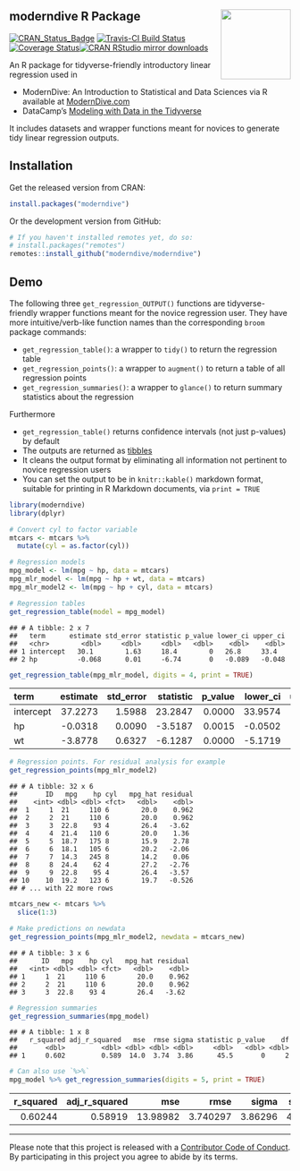 
## moderndive R Package <img src="https://github.com/moderndive/moderndive/blob/master/images/hex_blue_text.png?raw=true" align="right" width=125 />

[![CRAN\_Status\_Badge](http://www.r-pkg.org/badges/version/moderndive)](https://cran.r-project.org/package=moderndive)
[![Travis-CI Build
Status](https://travis-ci.org/moderndive/moderndive.svg?branch=master)](https://travis-ci.org/moderndive/moderndive)
[![Coverage
Status](https://img.shields.io/codecov/c/github/moderndive/moderndive/master.svg)](https://codecov.io/github/moderndive/moderndive?branch=master)[![CRAN
RStudio mirror
downloads](http://cranlogs.r-pkg.org/badges/moderndive)](http://www.r-pkg.org/pkg/moderndive)

An R package for tidyverse-friendly introductory linear regression used
in

  - ModernDive: An Introduction to Statistical and Data Sciences via R
    available at [ModernDive.com](http://moderndive.com/)
  - DataCamp’s [Modeling with Data in the
    Tidyverse](https://www.datacamp.com/courses/modeling-with-data-in-the-tidyverse)

It includes datasets and wrapper functions meant for novices to generate
tidy linear regression outputs.

## Installation

Get the released version from CRAN:

``` r
install.packages("moderndive")
```

Or the development version from GitHub:

``` r
# If you haven't installed remotes yet, do so:
# install.packages("remotes")
remotes::install_github("moderndive/moderndive")
```

## Demo

The following three `get_regression_OUTPUT()` functions are
tidyverse-friendly wrapper functions meant for the novice regression
user. They have more intuitive/verb-like function names than the
corresponding `broom` package commands:

  - `get_regression_table()`: a wrapper to `tidy()` to return the
    regression table
  - `get_regression_points()`: a wrapper to `augment()` to return a
    table of all regression points
  - `get_regression_summaries()`: a wrapper to `glance()` to return
    summary statistics about the regression

Furthermore

  - `get_regression_table()` returns confidence intervals (not just
    p-values) by default
  - The outputs are returned as
    [tibbles](https://blog.rstudio.com/2016/03/24/tibble-1-0-0/)
  - It cleans the output format by eliminating all information not
    pertinent to novice regression users
  - You can set the output to be in `knitr::kable()` markdown format,
    suitable for printing in R Markdown documents, via `print = TRUE`

<!-- end list -->

``` r
library(moderndive)
library(dplyr)
```

``` r
# Convert cyl to factor variable
mtcars <- mtcars %>% 
  mutate(cyl = as.factor(cyl))

# Regression models
mpg_model <- lm(mpg ~ hp, data = mtcars)
mpg_mlr_model <- lm(mpg ~ hp + wt, data = mtcars)
mpg_mlr_model2 <- lm(mpg ~ hp + cyl, data = mtcars)

# Regression tables
get_regression_table(model = mpg_model)
```

    ## # A tibble: 2 x 7
    ##   term      estimate std_error statistic p_value lower_ci upper_ci
    ##   <chr>        <dbl>     <dbl>     <dbl>   <dbl>    <dbl>    <dbl>
    ## 1 intercept   30.1        1.63     18.4        0   26.8     33.4  
    ## 2 hp          -0.068      0.01     -6.74       0   -0.089   -0.048

``` r
get_regression_table(mpg_mlr_model, digits = 4, print = TRUE)
```

| term      | estimate | std\_error | statistic | p\_value | lower\_ci | upper\_ci |
| :-------- | -------: | ---------: | --------: | -------: | --------: | --------: |
| intercept |  37.2273 |     1.5988 |   23.2847 |   0.0000 |   33.9574 |   40.4972 |
| hp        | \-0.0318 |     0.0090 |  \-3.5187 |   0.0015 |  \-0.0502 |  \-0.0133 |
| wt        | \-3.8778 |     0.6327 |  \-6.1287 |   0.0000 |  \-5.1719 |  \-2.5837 |

``` r
# Regression points. For residual analysis for example
get_regression_points(mpg_mlr_model2)
```

    ## # A tibble: 32 x 6
    ##       ID   mpg    hp cyl   mpg_hat residual
    ##    <int> <dbl> <dbl> <fct>   <dbl>    <dbl>
    ##  1     1  21     110 6        20.0    0.962
    ##  2     2  21     110 6        20.0    0.962
    ##  3     3  22.8    93 4        26.4   -3.62 
    ##  4     4  21.4   110 6        20.0    1.36 
    ##  5     5  18.7   175 8        15.9    2.78 
    ##  6     6  18.1   105 6        20.2   -2.06 
    ##  7     7  14.3   245 8        14.2    0.06 
    ##  8     8  24.4    62 4        27.2   -2.76 
    ##  9     9  22.8    95 4        26.4   -3.57 
    ## 10    10  19.2   123 6        19.7   -0.526
    ## # ... with 22 more rows

``` r
mtcars_new <- mtcars %>% 
  slice(1:3)

# Make predictions on newdata
get_regression_points(mpg_mlr_model2, newdata = mtcars_new)
```

    ## # A tibble: 3 x 6
    ##      ID   mpg    hp cyl   mpg_hat residual
    ##   <int> <dbl> <dbl> <fct>   <dbl>    <dbl>
    ## 1     1  21     110 6        20.0    0.962
    ## 2     2  21     110 6        20.0    0.962
    ## 3     3  22.8    93 4        26.4   -3.62

``` r
# Regression summaries
get_regression_summaries(mpg_model)
```

    ## # A tibble: 1 x 8
    ##   r_squared adj_r_squared   mse  rmse sigma statistic p_value    df
    ##       <dbl>         <dbl> <dbl> <dbl> <dbl>     <dbl>   <dbl> <dbl>
    ## 1     0.602         0.589  14.0  3.74  3.86      45.5       0     2

``` r
# Can also use `%>%`
mpg_model %>% get_regression_summaries(digits = 5, print = TRUE)
```

| r\_squared | adj\_r\_squared |      mse |     rmse |   sigma | statistic | p\_value | df |
| ---------: | --------------: | -------: | -------: | ------: | --------: | -------: | -: |
|    0.60244 |         0.58919 | 13.98982 | 3.740297 | 3.86296 |   45.4598 |        0 |  2 |

-----

Please note that this project is released with a [Contributor Code of
Conduct](CONDUCT.md). By participating in this project you agree to
abide by its terms.
